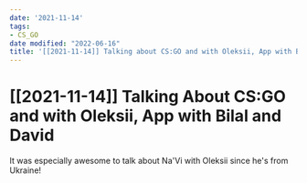 ```yaml
---
date: '2021-11-14'
tags:
- CS_GO
date modified: "2022-06-16"
title: '[[2021-11-14]] Talking about CS:GO and with Oleksii, App with Bilal and David'
---
```


# [[2021-11-14]] Talking About CS:GO and with Oleksii, App with Bilal and David
It was especially awesome to talk about Na'Vi with Oleksii since he's from Ukraine!
